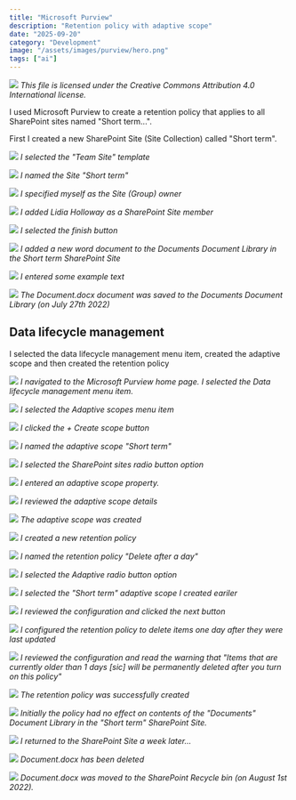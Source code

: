 ```yaml
---
title: "Microsoft Purview"
description: "Retention policy with adaptive scope"
date: "2025-09-20"
category: "Development"
image: "/assets/images/purview/hero.png"
tags: ["ai"]
---
```


![](/assets/images/purview/office-365-icon-500x500.png)
*This file is licensed under the Creative Commons Attribution 4.0 International license.*


I used Microsoft Purview to create a retention policy that applies to all SharePoint sites named "Short term...".

First I created a new SharePoint Site (Site Collection) called "Short term".

![](/assets/images/purview/screen-shot-2022-07-27-at-11.22.59-am-1020x514.png)
*I selected the "Team Site" template*

![](/assets/images/purview/screen-shot-2022-07-27-at-11.23.55-am-1020x513.png)
*I named the Site "Short term"*

![](/assets/images/purview/screen-shot-2022-07-27-at-11.24.27-am-1020x517.png)
*I specified myself as the Site (Group) owner*

![](/assets/images/purview/screen-shot-2022-07-27-at-11.25.46-am-1020x511.png)
*I added Lidia Holloway as a SharePoint Site member*

![](/assets/images/purview/screen-shot-2022-07-27-at-11.25.58-am-1020x517.png)
*I selected the finish button*

![](/assets/images/purview/screen-shot-2022-07-27-at-11.26.26-am-1020x514.png)
*I added a new word document to the Documents Document Library in the Short term SharePoint Site*

![](/assets/images/purview/screen-shot-2022-07-27-at-11.27.36-am-1020x514.png)
*I entered some example text*

![](/assets/images/purview/screen-shot-2022-07-27-at-11.28.02-am-1020x516.png)
*The Document.docx document was saved to the Documents Document Library (on July 27th 2022)*


## Data lifecycle management

I selected the data lifecycle management menu item, created the adaptive scope and then created the retention policy

![](/assets/images/purview/screen-shot-2022-07-27-at-11.28.54-am-1020x516.png)
*I navigated to the Microsoft Purview home page. I selected the Data lifecycle management menu item.*

![](/assets/images/purview/screen-shot-2022-07-27-at-11.32.09-am-1380x696.png)
*I selected the Adaptive scopes menu item*

![](/assets/images/purview/screen-shot-2022-07-27-at-11.32.18-am-1380x698.png)
*I clicked the + Create scope button*

![](/assets/images/purview/screen-shot-2022-07-27-at-11.33.09-am-1380x699.png)
*I named the adaptive scope "Short term"*

![](/assets/images/purview/screen-shot-2022-07-27-at-11.33.21-am-1380x699.png)
*I selected the SharePoint sites radio button option*

![](/assets/images/purview/screen-shot-2022-07-27-at-11.34.19-am-1380x693.png)
*I entered an adaptive scope property.*

![](/assets/images/purview/screen-shot-2022-07-27-at-11.34.30-am-1380x694.png)
*I reviewed the adaptive scope details*

![](/assets/images/purview/screen-shot-2022-07-27-at-11.34.46-am-1380x699.png)
*The adaptive scope was created*

![](/assets/images/purview/screen-shot-2022-07-27-at-11.40.16-am-1836x922.png)
*I created a new retention policy*

![](/assets/images/purview/screen-shot-2022-07-27-at-11.41.02-am-1836x926.png)
*I named the retention policy "Delete after a day"*

![](/assets/images/purview/screen-shot-2022-07-27-at-11.41.11-am-1836x928.png)
*I selected the Adaptive radio button option*

![](/assets/images/purview/screen-shot-2022-07-27-at-11.41.29-am-1836x928.png)
*I selected the "Short term" adaptive scope I created eariler*

![](/assets/images/purview/screen-shot-2022-07-27-at-11.41.41-am-1836x930.png)
*I reviewed the configuration and clicked the next button*

![](/assets/images/purview/screen-shot-2022-07-27-at-11.42.04-am-1836x927.png)
*I configured the retention policy to delete items one day after they were last updated*

![](/assets/images/purview/screen-shot-2022-07-27-at-11.42.16-am-1836x924.png)
*I reviewed the configuration and read the warning that "Items that are currently older than 1 days [sic] will be permanently deleted after you turn on this policy"*

![](/assets/images/purview/screen-shot-2022-07-27-at-11.42.28-am-1836x924.png)
*The retention policy was successfully created*

![](/assets/images/purview/screen-shot-2022-07-27-at-11.42.50-am-1836x924.png)
*Initially the policy had no effect on contents of the "Documents" Document Library in the "Short term" SharePoint Site.*

![](/assets/images/purview/time-font-awesome.svg)
*I returned to the SharePoint Site a week later...*

![](/assets/images/purview/screen-shot-2022-08-03-at-9.18.10-pm-1836x1005.png)
*Document.docx has been deleted*

![](/assets/images/purview/screen-shot-2022-08-03-at-9.18.43-pm-1836x1003.png)
*Document.docx was moved to the SharePoint Recycle bin (on August 1st 2022).*
